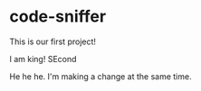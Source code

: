 # code-sniffer

This is our first project!

I am king!
SEcond

He he he.
I'm making a change at the same time.
